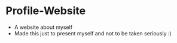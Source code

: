 # Profile-Website
-  A website about myself
-  Made this just to present myself and not to be taken seriously :)
